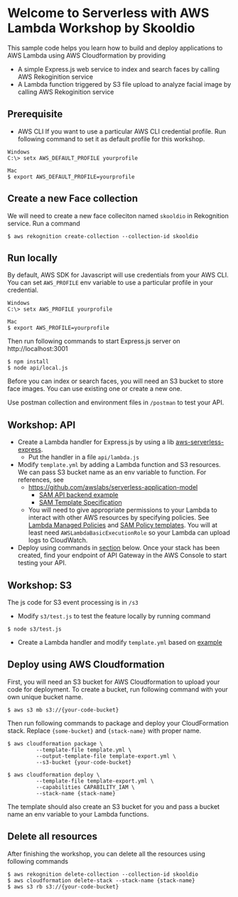 Welcome to Serverless with AWS Lambda Workshop by Skooldio 
==============================================

This sample code helps you learn how to build and deploy applications to AWS Lambda using AWS Cloudformation by providing
* A simple Express.js web service to index and search faces by calling AWS Rekoginition service
* A Lambda function triggered by S3 file upload to analyze facial image by calling AWS Rekoginition service

## Prerequisite

* AWS CLI
If you want to use a particular AWS CLI credential profile. Run following command to set it as default profile for this workshop. 
```shell
Windows
C:\> setx AWS_DEFAULT_PROFILE yourprofile

Mac
$ export AWS_DEFAULT_PROFILE=yourprofile
``` 


## Create a new Face collection
We will need to create a new face colleciton named `skooldio` in Rekognition service. Run a command
```shell
$ aws rekognition create-collection --collection-id skooldio
```

## Run locally
By default, AWS SDK for Javascript will use credentials from your AWS CLI. You can set `AWS_PROFILE` env variable to use a particular profile in your credential.
```shell
Windows
C:\> setx AWS_PROFILE yourprofile

Mac
$ export AWS_PROFILE=yourprofile
``` 

Then run following commands to start Express.js server on http://localhost:3001

```shell
$ npm install
$ node api/local.js
```

Before you can index or search faces, you will need an S3 bucket to store face images. You can use existing one or create a new one. 

Use postman collection and environment files in `/postman` to test your API.

## Workshop: API
* Create a Lambda handler for Express.js by using a lib [aws-serverless-express](https://github.com/awslabs/aws-serverless-express).
  * Put the handler in a file ```api/lambda.js``` 
* Modify `template.yml` by adding a Lambda function and S3 resources. We can pass S3 bucket name as an env variable to function. For references, see
  * https://github.com/awslabs/serverless-application-model
    * [SAM API backend example](https://github.com/awslabs/serverless-application-model/blob/master/examples/2016-10-31/api_backend/template.yaml)
    * [SAM Template Specification](https://github.com/awslabs/serverless-application-model/blob/master/versions/2016-10-31.md)
  * You will need to give appropriate permissions to your Lambda to interact with other AWS resources by specifying policies. See [Lambda Managed Policies](https://docs.aws.amazon.com/lambda/latest/dg/lambda-intro-execution-role.html) and [SAM Policy templates](https://docs.aws.amazon.com/serverless-application-model/latest/developerguide/serverless-policy-templates.html). You will at least need `AWSLambdaBasicExecutionRole` so your Lambda can upload logs to CloudWatch.
* Deploy using commands in [section](#deploy-using-aws-cloudformation) below. Once your stack has been created, find your endpoint of API Gateway in the AWS Console to start testing your API.

## Workshop: S3
The js code for S3 event processing is in `/s3`
* Modify `s3/test.js` to test the feature locally by running command
```
$ node s3/test.js
```
* Create a Lambda handler and modify `template.yml` based on [example](https://github.com/awslabs/serverless-application-model/tree/master/examples/apps/s3-get-object)

## Deploy using AWS Cloudformation
First, you will need an S3 bucket for AWS Cloudformation to upload your code for deployment. To create a bucket, run following command with your own unique bucket name.
```shell
$ aws s3 mb s3://{your-code-bucket}
```

Then run following commands to package and deploy your CloudFormation stack. Replace `{some-bucket}` and `{stack-name}` with proper name.

```shell
$ aws cloudformation package \
         --template-file template.yml \
         --output-template-file template-export.yml \
         --s3-bucket {your-code-bucket}

$ aws cloudformation deploy \
         --template-file template-export.yml \
         --capabilities CAPABILITY_IAM \
         --stack-name {stack-name}
```
The template should also create an S3 bucket for you and pass a bucket name an env variable to your Lambda functions.

## Delete all resources
After finishing the workshop, you can delete all the resources using following commands
```shell
$ aws rekognition delete-collection --collection-id skooldio
$ aws cloudformation delete-stack --stack-name {stack-name}
$ aws s3 rb s3://{your-code-bucket}
```
